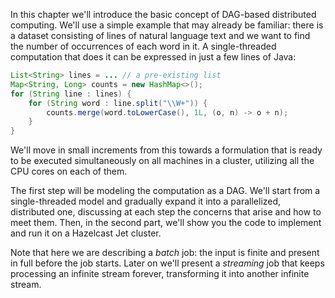In this chapter we'll introduce the basic concept of DAG-based
distributed computing. We'll use a simple example that may already be
familiar: there is a dataset consisting of lines of natural language
text and we want to find the number of occurrences of each word in it. A
single-threaded computation that does it can be expressed in just a few
lines of Java:

```java
List<String> lines = ... // a pre-existing list
Map<String, Long> counts = new HashMap<>();
for (String line : lines) {
    for (String word : line.split("\\W+")) {
        counts.merge(word.toLowerCase(), 1L, (o, n) -> o + n);
    }
}
```

We'll move in small increments from this towards a formulation that is
ready to be executed simultaneously on all machines in a cluster,
utilizing all the CPU cores on each of them.

The first step will be modeling the computation as a DAG. We'll start
from a single-threaded model and gradually expand it into a
parallelized, distributed one, discussing at each step the concerns that
arise and how to meet them. Then, in the second part, we'll show you the
code to implement and run it on a Hazelcast Jet cluster.

Note that here we are describing a _batch_ job: the input is finite
and present in full before the job starts. Later on we'll present a
_streaming_ job that keeps processing an infinite stream forever,
transforming it into another infinite stream.
